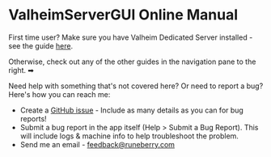 # ValheimServerGUI Online Manual

First time user? Make sure you have Valheim Dedicated Server installed - see the guide [here](https://github.com/runeberry/ValheimServerGUI/wiki/Installing-Valheim-Dedicated-Server).

Otherwise, check out any of the other guides in the navigation pane to the right. ➡

Need help with something that's not covered here? Or need to report a bug? Here's how you can reach me:

* Create a [GitHub issue](https://github.com/runeberry/ValheimServerGUI/issues/new) - Include as many details as you can for bug reports!
* Submit a bug report in the app itself (Help > Submit a Bug Report). This will include logs & machine info to help troubleshoot the problem.
* Send me an email - feedback@runeberry.com